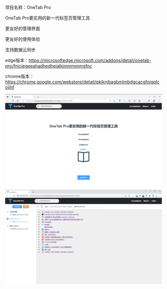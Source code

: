 项目名称：OneTab Pro

OneTab Pro更实用的新一代标签页管理工具

更友好的管理界面

更友好的使用体验

支持数据云同步

edge版本：https://microsoftedge.microsoft.com/addons/detail/onetab-pro/fnicjegeeahadhedheialkjmmmmmgfnc

chrome版本：https://chrome.google.com/webstore/detail/pkiknjbagbmlmbdgcacgfojgplcojihf

![OneTab Pro](https://github.com/hy4101/OneTabPro/blob/main/img/2.png)
![OneTab Pro](https://github.com/hy4101/OneTabPro/blob/main/img/1.png)
